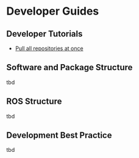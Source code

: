 # Developer Guides

## Developer Tutorials

- [Pull all repositories at once](pull_multiple_repos)

## Software and Package Structure

tbd

## ROS Structure

tbd

## Development Best Practice

tbd